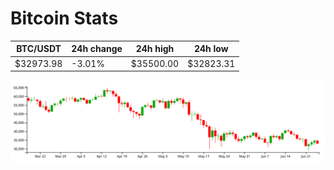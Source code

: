 # Bitcoin Stats

BTC/USDT|24h change|24h high|24h low|
|---|---|---|---|
|$32973.98|-3.01%|$35500.00|$32823.31|

<img src="./chart.svg">
